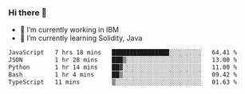 ### Hi there 👋

<!--
**mathcodeman/mathcodeman** is a ✨ _special_ ✨ repository because its `README.md` (this file) appears on your GitHub profile.

Here are some ideas to get you started:

- 🔭 I’m currently working on ...
- 🌱 I’m currently learning ...
- 👯 I’m looking to collaborate on ...
- 🤔 I’m looking for help with ...
- 💬 Ask me about ...
- 📫 How to reach me: ...
- 😄 Pronouns: ...
- ⚡ Fun fact: ...
-->

- 🔭 I’m currently working in IBM
- 🌱 I’m currently learning Solidity, Java

<!--START_SECTION:waka-->

```txt
JavaScript   7 hrs 18 mins   ████████████████░░░░░░░░░   64.41 %
JSON         1 hr 28 mins    ███▒░░░░░░░░░░░░░░░░░░░░░   13.00 %
Python       1 hr 14 mins    ██▓░░░░░░░░░░░░░░░░░░░░░░   11.00 %
Bash         1 hr 4 mins     ██▒░░░░░░░░░░░░░░░░░░░░░░   09.42 %
TypeScript   11 mins         ▒░░░░░░░░░░░░░░░░░░░░░░░░   01.63 %
```

<!--END_SECTION:waka-->
